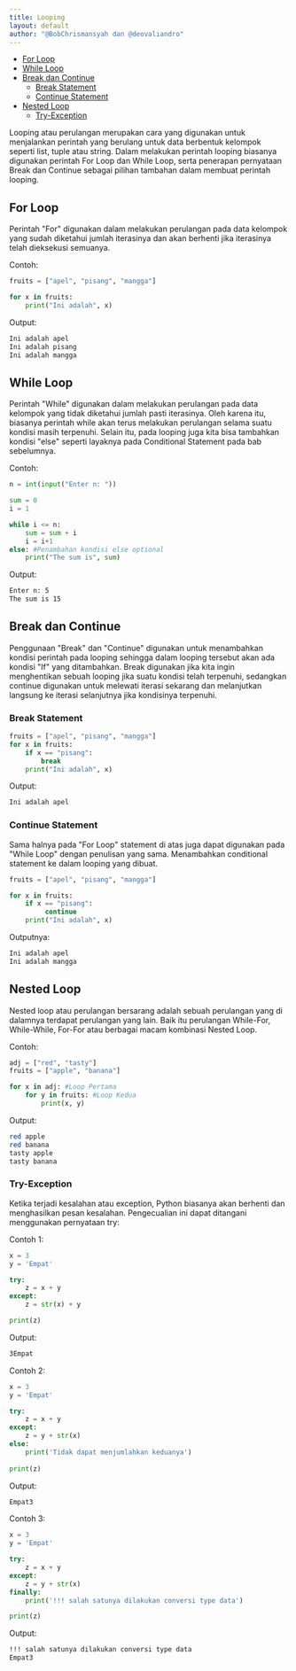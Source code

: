 ```yaml
---
title: Looping
layout: default
author: "@BobChrismansyah dan @deovaliandro"
---
```


- [For Loop](#for-loop)
- [While Loop](#while-loop)
- [Break dan Continue](#break-dan-continue)
  - [Break Statement](#break-statement)
  - [Continue Statement](#continue-statement)
- [Nested Loop](#nested-loop)
  - [Try-Exception](#try-exception)

Looping atau perulangan merupakan cara yang digunakan untuk menjalankan perintah
yang berulang untuk data berbentuk kelompok seperti list, tuple atau string.
Dalam melakukan perintah looping biasanya digunakan perintah For Loop dan While
Loop, serta penerapan pernyataan Break dan Continue sebagai pilihan tambahan
dalam membuat perintah looping.

## For Loop

Perintah "For" digunakan dalam melakukan perulangan pada data kelompok yang
sudah diketahui jumlah iterasinya dan akan berhenti jika iterasinya telah
dieksekusi semuanya.

Contoh:

```python
fruits = ["apel", "pisang", "mangga"]

for x in fruits:
    print("Ini adalah", x)
```

Output:

```bash
Ini adalah apel
Ini adalah pisang
Ini adalah mangga
```

## While Loop

Perintah "While" digunakan dalam melakukan perulangan pada data kelompok yang
tidak diketahui jumlah pasti iterasinya. Oleh karena itu, biasanya perintah
while akan terus melakukan perulangan selama suatu kondisi masih terpenuhi.
Selain itu, pada looping juga kita bisa tambahkan kondisi "else" seperti
layaknya pada Conditional Statement pada bab sebelumnya.

Contoh:

```python
n = int(input("Enter n: "))

sum = 0 
i = 1

while i <= n:
    sum = sum + i
    i = i+1
else: #Penambahan kondisi else optional
    print("The sum is", sum)
```

Output:

```bash
Enter n: 5
The sum is 15
```

## Break dan Continue

Penggunaan "Break" dan "Continue" digunakan untuk menambahkan kondisi perintah
pada looping sehingga dalam looping tersebut akan ada kondisi "If" yang
ditambahkan. Break digunakan jika kita ingin menghentikan sebuah looping jika
suatu kondisi telah terpenuhi, sedangkan continue digunakan untuk melewati
iterasi sekarang dan melanjutkan langsung ke iterasi selanjutnya jika kondisinya
terpenuhi.

### Break Statement

```python
fruits = ["apel", "pisang", "mangga"]
for x in fruits:
    if x == "pisang":
        break
    print("Ini adalah", x)
```

Output:

```bash
Ini adalah apel
```

### Continue Statement

Sama halnya pada "For Loop" statement di atas juga dapat digunakan pada
"While Loop" dengan penulisan yang sama. Menambahkan conditional statement ke
dalam looping yang dibuat.

```python
fruits = ["apel", "pisang", "mangga"]

for x in fruits:
    if x == "pisang":
         continue
    print("Ini adalah", x)
```

Outputnya:

```bash
Ini adalah apel
Ini adalah mangga
```

## Nested Loop

Nested loop atau perulangan bersarang adalah sebuah perulangan yang di dalamnya
terdapat perulangan yang lain. Baik itu perulangan While-For, While-While,
For-For atau berbagai macam kombinasi Nested Loop.

Contoh:

```python
adj = ["red", "tasty"]
fruits = ["apple", "banana"]

for x in adj: #Loop Pertama
    for y in fruits: #Loop Kedua
        print(x, y)
```

Output:

```bash
red apple
red banana
tasty apple
tasty banana
```

### Try-Exception

Ketika terjadi kesalahan atau exception, Python biasanya akan berhenti dan
menghasilkan pesan kesalahan. Pengecualian ini dapat ditangani menggunakan
pernyataan try:

Contoh 1:

```python
x = 3
y = 'Empat'

try:
    z = x + y
except:
    z = str(x) + y

print(z)
```

Output:

```bash
3Empat
```

Contoh 2:

```python
x = 3
y = 'Empat'

try:
    z = x + y 
except:
    z = y + str(x)
else:
    print('Tidak dapat menjumlahkan keduanya')
    
print(z)
```

Output:

```bash
Empat3
```

Contoh 3:

```python
x = 3
y = 'Empat'

try:
    z = x + y 
except:
    z = y + str(x)
finally:
    print('!!! salah satunya dilakukan conversi type data')

print(z)
```

Output:

```bash
!!! salah satunya dilakukan conversi type data
Empat3
```
